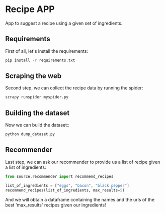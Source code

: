 # Recipe APP
App to suggest a recipe using a given set of ingredients.

## Requirements 
First of all, let's install the requirements:

```bash
pip install -r requirements.txt
```

## Scraping the web
Second step, we can collect the recipe data by running the spider:

```python
scrapy runspider myspider.py
```

## Building the dataset
Now we can build the dataset::

```python
python dump_dataset.py
```

## Recommender
Last step, we can ask our recommender to provide us a list of recipe given a list of ingredients:

```python
from source.recommender import recommend_recipes

list_of_ingredients = ["eggs", "bacon", "black pepper"]
recommend_recipes(list_of_ingredients, max_results=5)
```

And we will obtain a dataframe containing the names and the urls of the best 'max_results' recipes given our ingredients!
